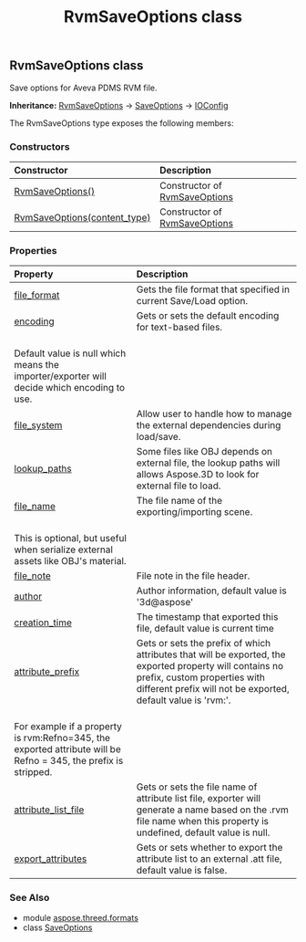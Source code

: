 ﻿---
title: RvmSaveOptions class
second_title: Aspose.3D for Python via .NET API References
description: 
type: docs
weight: 250
url: /python-net/aspose.threed.formats/rvmsaveoptions/
is_root: false
---

## RvmSaveOptions class

Save options for Aveva PDMS RVM file.



**Inheritance:** [RvmSaveOptions](/3d/python-net/aspose.threed.formats/rvmsaveoptions) → 
[SaveOptions](/3d/python-net/aspose.threed.formats/saveoptions) → 
[IOConfig](/3d/python-net/aspose.threed.formats/ioconfig)



The RvmSaveOptions type exposes the following members:

### Constructors
| Constructor | Description |
| :- | :- |
| [RvmSaveOptions()](/3d/python-net/aspose.threed.formats/rvmsaveoptions/__init__/#) | Constructor of [RvmSaveOptions](/3d/python-net/aspose.threed.formats/rvmsaveoptions) |
| [RvmSaveOptions(content_type)](/3d/python-net/aspose.threed.formats/rvmsaveoptions/__init__/#FileContentType) | Constructor of [RvmSaveOptions](/3d/python-net/aspose.threed.formats/rvmsaveoptions) |


### Properties
| Property | Description |
| :- | :- |
| [file_format](/3d/python-net/aspose.threed.formats/rvmsaveoptions/file_format) | Gets the file format that specified in current Save/Load option. |
| [encoding](/3d/python-net/aspose.threed.formats/rvmsaveoptions/encoding) | Gets or sets the default encoding for text-based files.<br/>Default value is null which means the importer/exporter will decide which encoding to use. |
| [file_system](/3d/python-net/aspose.threed.formats/rvmsaveoptions/file_system) | Allow user to handle how to manage the external dependencies during load/save. |
| [lookup_paths](/3d/python-net/aspose.threed.formats/rvmsaveoptions/lookup_paths) | Some files like OBJ depends on external file, the lookup paths will allows Aspose.3D to look for external file to load. |
| [file_name](/3d/python-net/aspose.threed.formats/rvmsaveoptions/file_name) | The file name of the exporting/importing scene.<br/>This is optional, but useful when serialize external assets like OBJ's material. |
| [file_note](/3d/python-net/aspose.threed.formats/rvmsaveoptions/file_note) | File note in the file header. |
| [author](/3d/python-net/aspose.threed.formats/rvmsaveoptions/author) | Author information, default value is '3d@aspose' |
| [creation_time](/3d/python-net/aspose.threed.formats/rvmsaveoptions/creation_time) | The timestamp that exported this file, default value is current time |
| [attribute_prefix](/3d/python-net/aspose.threed.formats/rvmsaveoptions/attribute_prefix) | Gets or sets the prefix of which attributes that will be exported, the exported property will contains no prefix, custom properties with different prefix will not be exported, default value is 'rvm:'.<br/>For example if a property is rvm:Refno=345, the exported attribute will be Refno = 345, the prefix is stripped. |
| [attribute_list_file](/3d/python-net/aspose.threed.formats/rvmsaveoptions/attribute_list_file) | Gets or sets the file name of attribute list file, exporter will generate a name based on the .rvm file name when this property is undefined, default value is null. |
| [export_attributes](/3d/python-net/aspose.threed.formats/rvmsaveoptions/export_attributes) | Gets or sets whether to export the attribute list to an external .att file, default value is false. |


### See Also

* module [aspose.threed.formats](../)
* class [SaveOptions](/3d/python-net/aspose.threed.formats/saveoptions)
